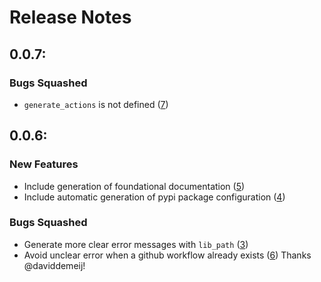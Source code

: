 # Release Notes

## 0.0.7:
### Bugs Squashed
- `generate_actions` is not defined ([7](https://github.com/Novetta/lib2nbdev/issues/7))

## 0.0.6:

### New Features

- Include generation of foundational documentation ([5](https://github.com/Novetta/lib2nbdev/issues/5))
- Include automatic generation of pypi package configuration ([4](https://github.com/Novetta/lib2nbdev/issues/4))

### Bugs Squashed
- Generate more clear error messages with `lib_path` ([3](https://github.com/Novetta/lib2nbdev/issues/3))
- Avoid unclear error when a github workflow already exists ([6](https://github.com/Novetta/lib2nbdev/pull/6)) Thanks @daviddemeij!

